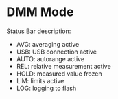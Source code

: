 # DMM Mode

Status Bar description:
- AVG: averaging active
- USB: USB connection active
- AUTO: autorange active
- REL: relative measurement active
- HOLD: measured value frozen
- LIM: limits active
- LOG: logging to flash
